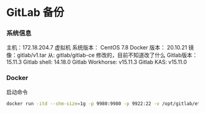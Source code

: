 # GitLab 备份

### 系统信息

主机：172.18.204.7 虚拟机
系统版本： CentOS 7.8
Docker 版本： 20.10.21
镜像：gitlab/v1.tar   从: gitlab/gitlab-ce 修改的，目前不知道改了什么
Gitlab版本： 15.11.3
Gitlab shell: 14.18.0
Gitlab Workhorse: v15.11.3
Gitlab KAS: v15.11.0

### Docker

启动命令

```bash
docker run -itd --shm-size=1g -p 9980:9980 -p 9922:22 -v /opt/gitlab/etc:/etc/gitlab -v /opt/gitlab/log:/var/log/gitlab -v /opt/gitlab/opt:/var/opt/gitlab --restart always --privileged=true --name gitlab gitlab/gitlab-ce:15.11.3-ce.0
```
